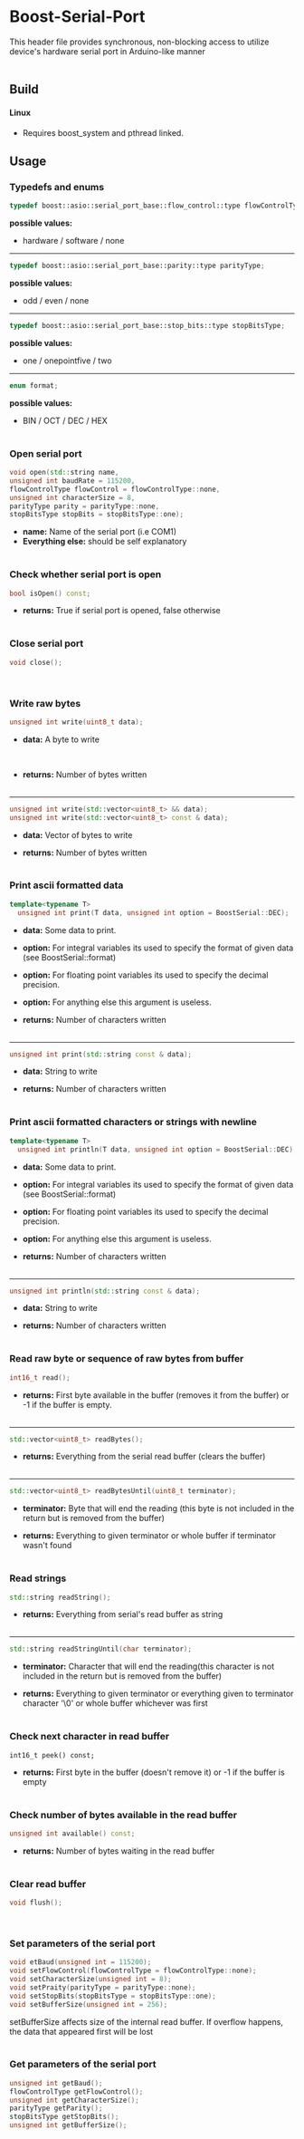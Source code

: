 # Boost-Serial-Port

This header file provides synchronous, non-blocking access to utilize device's hardware serial port in Arduino-like manner<br /><br />

## Build
#### Linux
+ Requires boost_system and pthread linked.

## Usage

### Typedefs and enums
```cpp
typedef boost::asio::serial_port_base::flow_control::type flowControlType;
 ```
 **possible values:**
+ hardware / software / none
 
 ***
 ```cpp
typedef boost::asio::serial_port_base::parity::type parityType;
 ```
 **possible values:**
+ odd / even / none
 
 ***
 ```cpp
typedef boost::asio::serial_port_base::stop_bits::type stopBitsType;
 ```
 **possible values:**
+ one / onepointfive / two
 
***
 ```cpp
enum format;
```
 **possible values:**
 + BIN / OCT / DEC / HEX<br /><br />

### Open serial port
```cpp
void open(std::string name,
unsigned int baudRate = 115200,
flowControlType flowControl = flowControlType::none,
unsigned int characterSize = 8,
parityType parity = parityType::none,
stopBitsType stopBits = stopBitsType::one);
```
+ **name:** Name of the serial port (i.e COM1)
+ **Everything else:** should be self explanatory <br /><br />

### Check whether serial port is open
```cpp
bool isOpen() const;
```
+ **returns:** True if serial port is opened, false otherwise<br /><br />

### Close serial port
```cpp
void close();
```
<br />

### Write raw bytes
```cpp
unsigned int write(uint8_t data);
```
+ **data:** A byte to write
<br />

+ **returns:** Number of bytes written<br /><br />

***
```cpp
unsigned int write(std::vector<uint8_t> && data);
unsigned int write(std::vector<uint8_t> const & data);
```
+ **data:** Vector of bytes to write

+ **returns:** Number of bytes written<br /><br />

### Print ascii formatted data
```cpp
template<typename T>
  unsigned int print(T data, unsigned int option = BoostSerial::DEC);
```
+ **data:** Some data to print. 
+ **option:** For integral variables its used to specify the format of given data (see BoostSerial::format)
+ **option:** For floating point variables its used to specify the decimal precision.
+ **option:** For anything else this argument is useless.

+ **returns:** Number of characters written<br /><br />

***
```cpp
unsigned int print(std::string const & data);
```
+ **data:** String to write

+ **returns:** Number of characters written<br /><br />

### Print ascii formatted characters or strings with newline
```cpp
template<typename T>
  unsigned int println(T data, unsigned int option = BoostSerial::DEC);
```
+ **data:** Some data to print. 
+ **option:** For integral variables its used to specify the format of given data (see BoostSerial::format)
+ **option:** For floating point variables its used to specify the decimal precision.
+ **option:** For anything else this argument is useless.

+ **returns:** Number of characters written<br /><br />
***

```cpp
unsigned int println(std::string const & data);
```
 + **data:** String to write
 
 + **returns:** Number of characters written<br /><br />
 
### Read raw byte or sequence of raw bytes from buffer
```cpp
int16_t read();
```
+ **returns:** First byte available in the buffer (removes it from the buffer) or -1 if the buffer is empty.<br /><br />

***
```cpp
std::vector<uint8_t> readBytes();
```
+ **returns:** Everything from the serial read buffer (clears the buffer)<br /><br />

***
```cpp
std::vector<uint8_t> readBytesUntil(uint8_t terminator);
```
+ **terminator:** Byte that will end the reading (this byte is not included in the return but is removed from the buffer)

+ **returns:** Everything to given terminator or whole buffer if terminator wasn't found<br /><br />

### Read strings
```cpp
std::string readString();
```
+ **returns:** Everything from serial's read buffer as string<br /><br />

***
```cpp
std::string readStringUntil(char terminator);
```
+ **terminator:** Character that will end the reading(this character is not included in the return but is removed from the buffer)

+ **returns:** Everything to given terminator or everything given to terminator character '\0' or whole buffer whichever was first<br /><br />

### Check next character in read buffer
```
int16_t peek() const;
```
+ **returns:** First byte in the buffer (doesn't remove it) or -1 if the buffer is empty<br /><br />

### Check number of bytes available in the read buffer
```cpp
unsigned int available() const;
```
+ **returns:** Number of bytes waiting in the read buffer<br /><br />

### Clear read buffer
```cpp
void flush();
```
<br />

### Set parameters of the serial port
```cpp
void etBaud(unsigned int = 115200);
void setFlowControl(flowControlType = flowControlType::none);
void setCharacterSize(unsigned int = 8);
void setPraity(parityType = parityType::none);
void setStopBits(stopBitsType = stopBitsType::one);
void setBufferSize(unsigned int = 256);
```
setBufferSize affects size of the internal read buffer. If overflow happens, the data that appeared first will be lost<br /><br />

### Get parameters of the serial port
```cpp
unsigned int getBaud();
flowControlType getFlowControl();
unsigned int getCharacterSize();
parityType getParity();
stopBitsType getStopBits();
unsigned int getBufferSize();
```
